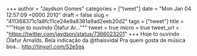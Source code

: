 
+++
author = "Jaydson Gomes"
categories = ["tweet"]
date = "Mon Jan 04 12:57:09 +0000 2010"
draft = false
slug = "411368371c1a8fc11ce24e9a8381a9ad2eeb20d2"
tags = ["tweet"]
title = """Hoje to ouvindo Ólafur Ar..."""
tweet = true
micro = true
tweet_url = "https://twitter.com/jaydson/status/7366023201"
+++
Hoje to ouvindo Ólafur Arnalds. Bela indicação da @thaisvidal Pra quem gosta de música boa... http://tinyurl.com/52e5qs
